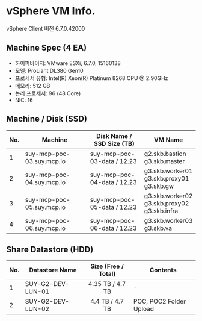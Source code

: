 
# vSphere VM Info.
vSphere Client 버전 6.7.0.42000

## Machine Spec (4 EA)

- 하이퍼바이저: VMware ESXi, 6.7.0, 15160138
- 모델: ProLiant DL380 Gen10
- 프로세서 유형: Intel(R) Xeon(R) Platinum 8268 CPU @ 2.90GHz
- 메모리: 512 GB
- 논리 프로세서: 96 (48 Core)
- NIC: 16

## Machine / Disk (SSD)

| No. | Machine | Disk Name / SSD Size (TB) | VM Name |
|-----|---------|-----------------------|----|
| 1 | suy-mcp-poc-03.suy.mcp.io | suy-mcp-poc-03-data / 12.23 | g2.skb.bastion <br/> g3.skb.master |
| 2 | suy-mcp-poc-04.suy.mcp.io | suy-mcp-poc-04-data / 12.23 | g3.skb.worker01 <br/> g3.skb.proxy01 <br/> g3.skb.gw |
| 3 | suy-mcp-poc-05.suy.mcp.io | suy-mcp-poc-05-data / 12.23 | g3.skb.worker02 <br/> g3.skb.proxy02 <br/> g3.skb.infra |
| 4 | suy-mcp-poc-06.suy.mcp.io | suy-mcp-poc-06-data / 12.23 | g3.skb.worker03 <br/> g3.skb.va |

## Share Datastore (HDD)

| No. | Datastore Name | Size (Free / Total) | Contents |
|-----|----------------|:-------------------:|----------|
| 1 | SUY-G2-DEV-LUN-01 | 4.35 TB / 4.7 TB | - |
| 2 | SUY-G2-DEV-LUN-02 | 4.4  TB / 4.7 TB | POC, POC2 Folder Upload |
